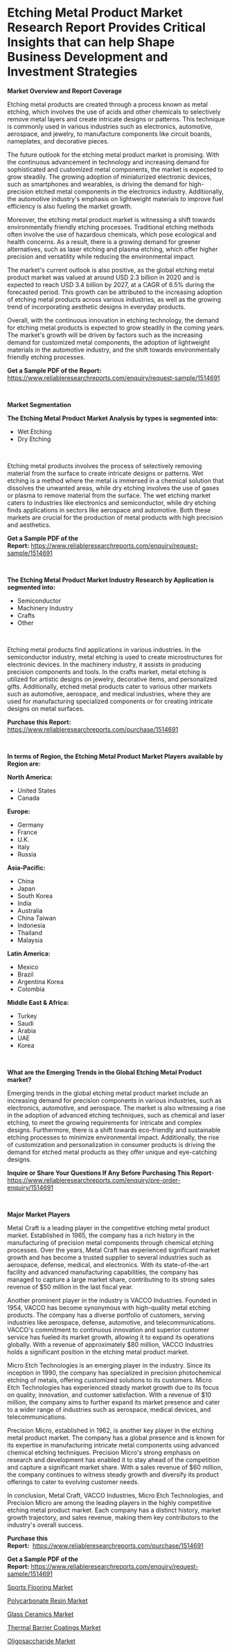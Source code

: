<p><h1>Etching Metal Product Market Research Report Provides Critical Insights that can help Shape Business Development and Investment Strategies</h1></p><p><strong>Market Overview and Report Coverage</strong></p>
<p><p>Etching metal products are created through a process known as metal etching, which involves the use of acids and other chemicals to selectively remove metal layers and create intricate designs or patterns. This technique is commonly used in various industries such as electronics, automotive, aerospace, and jewelry, to manufacture components like circuit boards, nameplates, and decorative pieces.</p><p>The future outlook for the etching metal product market is promising. With the continuous advancement in technology and increasing demand for sophisticated and customized metal components, the market is expected to grow steadily. The growing adoption of miniaturized electronic devices, such as smartphones and wearables, is driving the demand for high-precision etched metal components in the electronics industry. Additionally, the automotive industry's emphasis on lightweight materials to improve fuel efficiency is also fueling the market growth.</p><p>Moreover, the etching metal product market is witnessing a shift towards environmentally friendly etching processes. Traditional etching methods often involve the use of hazardous chemicals, which pose ecological and health concerns. As a result, there is a growing demand for greener alternatives, such as laser etching and plasma etching, which offer higher precision and versatility while reducing the environmental impact.</p><p>The market's current outlook is also positive, as the global etching metal product market was valued at around USD 2.3 billion in 2020 and is expected to reach USD 3.4 billion by 2027, at a CAGR of 6.5% during the forecasted period. This growth can be attributed to the increasing adoption of etching metal products across various industries, as well as the growing trend of incorporating aesthetic designs in everyday products.</p><p>Overall, with the continuous innovation in etching technology, the demand for etching metal products is expected to grow steadily in the coming years. The market's growth will be driven by factors such as the increasing demand for customized metal components, the adoption of lightweight materials in the automotive industry, and the shift towards environmentally friendly etching processes.</p></p>
<p><strong>Get a Sample PDF of the Report:</strong> <a href="https://www.reliableresearchreports.com/enquiry/request-sample/1514691">https://www.reliableresearchreports.com/enquiry/request-sample/1514691</a></p>
<p>&nbsp;</p>
<p><strong>Market Segmentation</strong></p>
<p><strong>The Etching Metal Product Market Analysis by types is segmented into:</strong></p>
<p><ul><li>Wet Etching</li><li>Dry Etching</li></ul></p>
<p>&nbsp;</p>
<p><p>Etching metal products involves the process of selectively removing material from the surface to create intricate designs or patterns. Wet etching is a method where the metal is immersed in a chemical solution that dissolves the unwanted areas, while dry etching involves the use of gases or plasma to remove material from the surface. The wet etching market caters to industries like electronics and semiconductor, while dry etching finds applications in sectors like aerospace and automotive. Both these markets are crucial for the production of metal products with high precision and aesthetics.</p></p>
<p><strong>Get a Sample PDF of the Report:</strong>&nbsp;<a href="https://www.reliableresearchreports.com/enquiry/request-sample/1514691">https://www.reliableresearchreports.com/enquiry/request-sample/1514691</a></p>
<p>&nbsp;</p>
<p><strong>The Etching Metal Product Market Industry Research by Application is segmented into:</strong></p>
<p><ul><li>Semiconductor</li><li>Machinery Industry</li><li>Crafts</li><li>Other</li></ul></p>
<p>&nbsp;</p>
<p><p>Etching metal products find applications in various industries. In the semiconductor industry, metal etching is used to create microstructures for electronic devices. In the machinery industry, it assists in producing precision components and tools. In the crafts market, metal etching is utilized for artistic designs on jewelry, decorative items, and personalized gifts. Additionally, etched metal products cater to various other markets such as automotive, aerospace, and medical industries, where they are used for manufacturing specialized components or for creating intricate designs on metal surfaces.</p></p>
<p><strong>Purchase this Report:</strong>&nbsp; <a href="https://www.reliableresearchreports.com/purchase/1514691">https://www.reliableresearchreports.com/purchase/1514691</a></p>
<p>&nbsp;</p>
<p><strong>In terms of Region, the Etching Metal Product Market Players available by Region are:</strong></p>
<p>
    <p> <strong> North America: </strong>
        <ul>
            <li>United States</li>
            <li>Canada</li>
        </ul>
        </p> 
    <p> <strong> Europe: </strong>
        <ul>
            <li>Germany</li>
            <li>France</li>
            <li>U.K.</li>
            <li>Italy</li>
            <li>Russia</li>
        </ul>
        </p> 
    <p> <strong> Asia-Pacific: </strong>
        <ul>
            <li>China</li>
            <li>Japan</li>
            <li>South Korea</li>
            <li>India</li>
            <li>Australia</li>
            <li>China Taiwan</li>
            <li>Indonesia</li>
            <li>Thailand</li>
            <li>Malaysia</li>
        </ul>
        </p> 
    <p> <strong> Latin America: </strong>
        <ul>
            <li>Mexico</li>
            <li>Brazil</li>
            <li>Argentina Korea</li>
            <li>Colombia</li>
        </ul>
        </p> 
    <p> <strong> Middle East & Africa: </strong>
        <ul>
            <li>Turkey</li>
            <li>Saudi</li>
            <li>Arabia</li>
            <li>UAE</li>
            <li>Korea</li>
        </ul>
    </p>
    </p>
<p>&nbsp;</p>
<p><strong>What are the Emerging Trends in the Global Etching Metal Product market?</strong></p>
<p><p>Emerging trends in the global etching metal product market include an increasing demand for precision components in various industries, such as electronics, automotive, and aerospace. The market is also witnessing a rise in the adoption of advanced etching techniques, such as chemical and laser etching, to meet the growing requirements for intricate and complex designs. Furthermore, there is a shift towards eco-friendly and sustainable etching processes to minimize environmental impact. Additionally, the rise of customization and personalization in consumer products is driving the demand for etched metal products as they offer unique and eye-catching designs.</p></p>
<p><strong>Inquire or Share Your Questions If Any Before Purchasing This Report</strong>- <a href="https://www.reliableresearchreports.com/enquiry/pre-order-enquiry/1514691">https://www.reliableresearchreports.com/enquiry/pre-order-enquiry/1514691</a></p>
<p>&nbsp;</p>
<p><strong>Major Market Players</strong></p>
<p><p>Metal Craft is a leading player in the competitive etching metal product market. Established in 1965, the company has a rich history in the manufacturing of precision metal components through chemical etching processes. Over the years, Metal Craft has experienced significant market growth and has become a trusted supplier to several industries such as aerospace, defense, medical, and electronics. With its state-of-the-art facility and advanced manufacturing capabilities, the company has managed to capture a large market share, contributing to its strong sales revenue of $50 million in the last fiscal year.</p><p>Another prominent player in the industry is VACCO Industries. Founded in 1954, VACCO has become synonymous with high-quality metal etching products. The company has a diverse portfolio of customers, serving industries like aerospace, defense, automotive, and telecommunications. VACCO's commitment to continuous innovation and superior customer service has fueled its market growth, allowing it to expand its operations globally. With a revenue of approximately $80 million, VACCO Industries holds a significant position in the etching metal product market.</p><p>Micro Etch Technologies is an emerging player in the industry. Since its inception in 1990, the company has specialized in precision photochemical etching of metals, offering customized solutions to its customers. Micro Etch Technologies has experienced steady market growth due to its focus on quality, innovation, and customer satisfaction. With a revenue of $10 million, the company aims to further expand its market presence and cater to a wider range of industries such as aerospace, medical devices, and telecommunications.</p><p>Precision Micro, established in 1962, is another key player in the etching metal product market. The company has a global presence and is known for its expertise in manufacturing intricate metal components using advanced chemical etching techniques. Precision Micro's strong emphasis on research and development has enabled it to stay ahead of the competition and capture a significant market share. With a sales revenue of $60 million, the company continues to witness steady growth and diversify its product offerings to cater to evolving customer needs.</p><p>In conclusion, Metal Craft, VACCO Industries, Micro Etch Technologies, and Precision Micro are among the leading players in the highly competitive etching metal product market. Each company has a distinct history, market growth trajectory, and sales revenue, making them key contributors to the industry's overall success.</p></p>
<p><strong>Purchase this Report:</strong>&nbsp;&nbsp;<a href="https://www.reliableresearchreports.com/purchase/1514691">https://www.reliableresearchreports.com/purchase/1514691</a></p>
<p></p>
<p><strong>Get a Sample PDF of the Report:</strong>&nbsp;<a href="https://www.reliableresearchreports.com/enquiry/request-sample/1514691">https://www.reliableresearchreports.com/enquiry/request-sample/1514691</a></p>
<p><p><a href="https://medium.com/@marlonblick/sports-flooring-market-size-cagr-trends-2024-2030-29e8af2c0227">Sports Flooring Market</a></p><p><a href="https://medium.com/@aliciahaley1989/polycarbonate-resin-market-exploring-market-share-market-trends-and-future-growth-e31fa40d305c">Polycarbonate Resin Market</a></p><p><a href="https://medium.com/@terrellconn/glass-ceramics-market-the-key-to-successful-business-strategy-forecast-till-2030-1da41736e413">Glass Ceramics Market</a></p><p><a href="https://medium.com/@jazminjones30/thermal-barrier-coatings-market-size-cagr-trends-2024-2030-e7545eeeeaba">Thermal Barrier Coatings Market</a></p><p><a href="https://medium.com/@jeromekling1967/oligosaccharide-market-size-and-market-trends-complete-industry-overview-2023-to-2030-0587d1d1f110">Oligosaccharide Market</a></p></p>